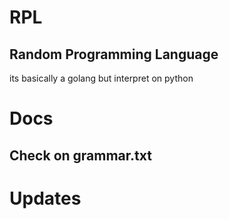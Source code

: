 # RPL
  ## Random Programming Language
  its basically a golang but interpret on python

# Docs
  ## Check on grammar.txt

# Updates
